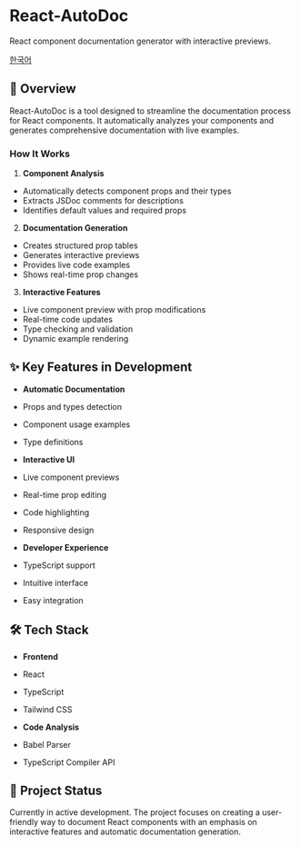 # React-AutoDoc

React component documentation generator with interactive previews.

[한국어](./README.ko.md)

## 🎯 Overview

React-AutoDoc is a tool designed to streamline the documentation process for React components. It automatically analyzes your components and generates comprehensive documentation with live examples.

### How It Works

1. **Component Analysis**
- Automatically detects component props and their types
- Extracts JSDoc comments for descriptions
- Identifies default values and required props

2. **Documentation Generation**
- Creates structured prop tables
- Generates interactive previews
- Provides live code examples
- Shows real-time prop changes

3. **Interactive Features**
- Live component preview with prop modifications
- Real-time code updates
- Type checking and validation
- Dynamic example rendering

## ✨ Key Features in Development

- **Automatic Documentation**
- Props and types detection
- Component usage examples
- Type definitions

- **Interactive UI**
- Live component previews
- Real-time prop editing
- Code highlighting
- Responsive design

- **Developer Experience**
- TypeScript support
- Intuitive interface
- Easy integration

## 🛠️ Tech Stack

- **Frontend**
- React
- TypeScript
- Tailwind CSS

- **Code Analysis**
- Babel Parser
- TypeScript Compiler API

## 🚀 Project Status

Currently in active development. The project focuses on creating a user-friendly way to document React components with an emphasis on interactive features and automatic documentation generation.